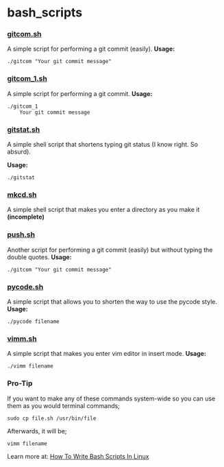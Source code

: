 # bash_scripts
### [gitcom.sh](gitcom.sh)
A simple script for performing a git commit (easily).
__Usage:__

    ./gitcom "Your git commit message"

### [gitcom_1.sh](gitcom_1.sh)
A simple script for performing a git commit.
__Usage:__

    ./gitcom_1
	    Your git commit message

### [gitstat.sh](gitstat.sh)
A simple shell script that shortens typing git status (I know right. So absurd).

__Usage:__

    ./gitstat

### [mkcd.sh](mkcd.sh)
A simple shell script that makes you enter a directory as you make it __(incomplete)__

### [push.sh](push.sh)
Another script for performing a git commit (easily) but without typing the double quotes.
__Usage:__

    ./gitcom "Your git commit message"

### [pycode.sh](pycode.sh)
A simple script that allows you to shorten the way to use the pycode style.
__Usage:__

    ./pycode filename

### [vimm.sh](vimm.sh)
A simple script that makes you enter vim editor in insert mode.
__Usage:__

    ./vimm filename
### Pro-Tip
If you want to make any of these commands system-wide so you can use them as you would terminal commands;

    sudo cp file.sh /usr/bin/file

Afterwards, it will be;

    vimm filename

Learn more at: [How To Write Bash Scripts In Linux](https://www.tomshardware.com/how-to/write-bash-scripts-linux)
